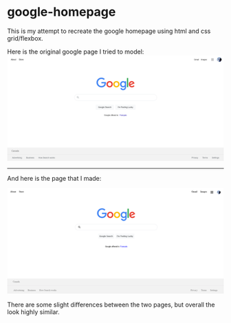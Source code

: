 # google-homepage

This is my attempt to recreate the google homepage using html and css grid/flexbox.

Here is the original google page I tried to model:
![alt text](https://github.com/ZaynMuhammad/google-homepage/blob/main/Assets/Images/Original_Google_Homepage.png?raw=true)

_________________________________________________________________________
And here is the page that I made:

![alt text](https://github.com/ZaynMuhammad/google-homepage/blob/main/Assets/Images/My_Google_Homepage.png?raw=true)

There are some slight differences between the two pages, but overall the look highly similar.